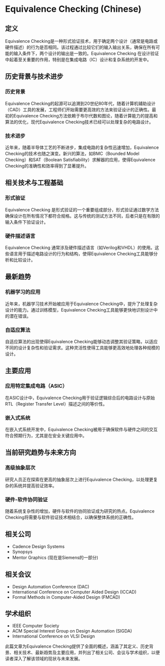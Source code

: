 # Equivalence Checking (Chinese)

## 定义
Equivalence Checking是一种形式验证技术，用于确定两个设计（通常是电路或硬件描述）的行为是否相同。该过程通过比较它们的输入输出关系，确保在所有可能的输入条件下，两个设计的输出是一致的。Equivalence Checking 在设计验证中起着至关重要的作用，特别是在集成电路（IC）设计和复杂系统的开发中。

## 历史背景与技术进步
### 历史背景
Equivalence Checking的起源可以追溯到20世纪80年代，随着计算机辅助设计（CAD）工具的发展，工程师们开始需要更高效的方法来验证设计的正确性。最初的Equivalence Checking方法依赖于布尔代数和图论，随着计算能力的提高和算法的优化，现代Equivalence Checking技术已经可以处理复杂的电路设计。

### 技术进步
近年来，随着半导体工艺的不断进步，集成电路的复杂性迅速增加，Equivalence Checking的技术也随之演变。新兴的算法，如BMC（Bounded Model Checking）和SAT（Boolean Satisfiability）求解器的应用，使得Equivalence Checking的准确性和效率得到了显著提升。

## 相关技术与工程基础
### 形式验证
Equivalence Checking 是形式验证的一个重要组成部分，形式验证通过数学方法确保设计在所有情况下都符合规格。这与传统的测试方法不同，后者只是在有限的输入条件下验证设计。

### 硬件描述语言
Equivalence Checking 通常涉及硬件描述语言（如Verilog和VHDL）的使用。这些语言用于描述电路设计的行为和结构，使得Equivalence Checking工具能够分析和比较设计。

## 最新趋势
### 机器学习的应用
近年来，机器学习技术开始被应用于Equivalence Checking中，提升了处理复杂设计的能力。通过训练模型，Equivalence Checking工具能够更快地识别设计中的潜在错误。

### 自适应算法
自适应算法的出现使得Equivalence Checking能够动态调整其验证策略，以适应不同的设计复杂性和验证需求。这种灵活性使得工具能够更高效地处理各种规模的设计。

## 主要应用
### 应用特定集成电路（ASIC）
在ASIC设计中，Equivalence Checking用于验证逻辑综合后的电路设计与原始RTL（Register Transfer Level）描述之间的等价性。

### 嵌入式系统
在嵌入式系统开发中，Equivalence Checking被用于确保软件与硬件之间的交互符合预期行为，尤其是在安全关键应用中。

## 当前研究趋势与未来方向
### 高级抽象层次
研究人员正在探索在更高的抽象层次上进行Equivalence Checking，以处理更复杂的系统并提高验证效率。

### 硬件-软件协同验证
随着系统复杂性的增加，硬件与软件的协同验证成为研究的热点。Equivalence Checking将需要与软件验证技术相结合，以确保整体系统的正确性。

## 相关公司
- Cadence Design Systems
- Synopsys
- Mentor Graphics (现在是Siemens的一部分)

## 相关会议
- Design Automation Conference (DAC)
- International Conference on Computer Aided Design (ICCAD)
- Formal Methods in Computer-Aided Design (FMCAD)

## 学术组织
- IEEE Computer Society
- ACM Special Interest Group on Design Automation (SIGDA)
- International Conference on VLSI Design

此篇文章为Equivalence Checking提供了全面的概述，涵盖了其定义、历史背景、相关技术、最新趋势及主要应用，并列出了相关公司、会议与学术组织，以便读者深入了解该领域的现状与未来发展。